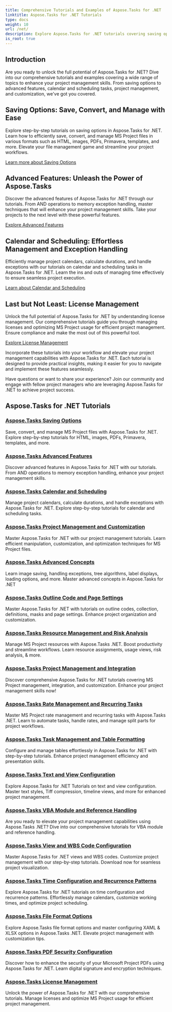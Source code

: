 ```yaml
---
title: Comprehensive Tutorials and Examples of Aspose.Tasks for .NET 
linktitle: Aspose.Tasks for .NET Tutorials
type: docs
weight: 10
url: /net/
description: Explore Aspose.Tasks for .NET tutorials covering saving options, calendar & scheduling, project management, & more. Elevate your project management skills.
is_root: true
---
```

## Introduction

Are you ready to unlock the full potential of Aspose.Tasks for .NET? Dive into our comprehensive tutorials and examples covering a wide range of topics to enhance your project management skills. From saving options to advanced features, calendar and scheduling tasks, project management, and customization, we've got you covered.

## Saving Options: Save, Convert, and Manage with Ease 
Explore step-by-step tutorials on saving options in Aspose.Tasks for .NET. Learn how to efficiently save, convert, and manage MS Project files in various formats such as HTML, images, PDFs, Primavera, templates, and more. Elevate your file management game and streamline your project workflows.

[Learn more about Saving Options](./saving-options/)

##  Advanced Features: Unleash the Power of Aspose.Tasks 
Discover the advanced features of Aspose.Tasks for .NET through our tutorials. From AND operations to memory exception handling, master techniques that will enhance your project management skills. Take your projects to the next level with these powerful features.

[Explore Advanced Features](./advanced-features/)

##  Calendar and Scheduling: Effortless Management and Exception Handling 
Efficiently manage project calendars, calculate durations, and handle exceptions with our tutorials on calendar and scheduling tasks in Aspose.Tasks for .NET. Learn the ins and outs of managing time effectively to ensure seamless project execution.

[Learn about Calendar and Scheduling](./calendar-scheduling/)


##  Last but Not Least: License Management 
Unlock the full potential of Aspose.Tasks for .NET by understanding license management. Our comprehensive tutorials guide you through managing licenses and optimizing MS Project usage for efficient project management. Ensure compliance and make the most out of this powerful tool.

[Explore License Management](./license-management/)


Incorporate these tutorials into your workflow and elevate your project management capabilities with Aspose.Tasks for .NET. Each tutorial is designed to provide practical insights, making it easier for you to navigate and implement these features seamlessly.

Have questions or want to share your experience? Join our community and engage with fellow project managers who are leveraging Aspose.Tasks for .NET to achieve project success.

## Aspose.Tasks for .NET Tutorials
### [Aspose.Tasks Saving Options](./saving-options/)
Save, convert, and manage MS Project files with Aspose.Tasks for .NET. Explore step-by-step tutorials for HTML, images, PDFs, Primavera, templates, and more.
### [Aspose.Tasks Advanced Features](./advanced-features/)
Discover advanced features in Aspose.Tasks for .NET with our tutorials. From AND operations to memory exception handling, enhance your project management skills.
### [Aspose.Tasks Calendar and Scheduling](./calendar-scheduling/)
Manage project calendars, calculate durations, and handle exceptions with Aspose.Tasks for .NET. Explore step-by-step tutorials for calendar and scheduling tasks.
### [Aspose.Tasks Project Management and Customization](./tasks-project-management/)
Master Aspose.Tasks for .NET with our project management tutorials. Learn efficient manipulation, customization, and optimization techniques for MS Project files.
### [Aspose.Tasks Advanced Concepts](./advanced-concepts/)
Learn image saving, handling exceptions, tree algorithms, label displays, loading options, and more. Master advanced concepts in Aspose.Tasks for .NET
### [Aspose.Tasks Outline Code and Page Settings](./outline-code-page-settings/)
Master Aspose.Tasks for .NET with tutorials on outline codes, collection, definitions, masks and page settings. Enhance project organization and customization.
### [Aspose.Tasks Resource Management and Risk Analysis](./resource-risk-analysis/)
Manage MS Project resources with Aspose.Tasks .NET. Boost productivity and streamline workflows. Learn resource assignments, usage views, risk analysis, & more.
### [Aspose.Tasks Project Management and Integration](./project-management-integration/)
Discover comprehensive Aspose.Tasks for .NET tutorials covering MS Project management, integration, and customization. Enhance your project management skills now!
### [Aspose.Tasks Rate Management and Recurring Tasks](./rate-recurring-tasks/)
Master MS Project rate management and recurring tasks with Aspose.Tasks .NET. Learn to automate tasks, handle rates, and manage split parts for project workflows.
### [Aspose.Tasks Task Management and Table Formatting](./task-table-management/)
Configure and manage tables effortlessly in Aspose.Tasks for .NET with step-by-step tutorials. Enhance project management efficiency and presentation skills.
### [Aspose.Tasks Text and View Configuration](./text-view-configuration/)
Explore Aspose.Tasks for .NET Tutorials on text and view configuration. Master text styles, Tiff compression, timeline views, and more for enhanced project management.
### [Aspose.Tasks VBA Module and Reference Handling](./vba-module-reference/)
Are you ready to elevate your project management capabilities using Aspose.Tasks .NET? Dive into our comprehensive tutorials for VBA module and reference handling.
### [Aspose.Tasks View and WBS Code Configuration](./view-wbs-code-configuration/)
Master Aspose.Tasks for .NET views and WBS codes. Customize project management with our step-by-step tutorials. Download now for seamless project visualization.
### [Aspose.Tasks Time Configuration and Recurrence Patterns](./time-recurrence-configuration/)
Explore Aspose.Tasks for .NET tutorials on time configuration and recurrence patterns. Effortlessly manage calendars, customize working times, and optimize project scheduling.
### [Aspose.Tasks File Format Options](./file-format-options/)
Explore Aspose.Tasks file format options and master configuring XAML & XLSX options in Aspose.Tasks .NET. Elevate project management with customization tips.
### [Aspose.Tasks PDF Security Configuration](./pdf-security-configuration/)
Discover how to enhance the security of your Microsoft Project PDFs using Aspose.Tasks for .NET. Learn digital signature and encryption techniques.
### [Aspose.Tasks License Management](./license-management/)
Unlock the power of Aspose.Tasks for .NET with our comprehensive tutorials. Manage licenses and optimize MS Project usage for efficient project management.
